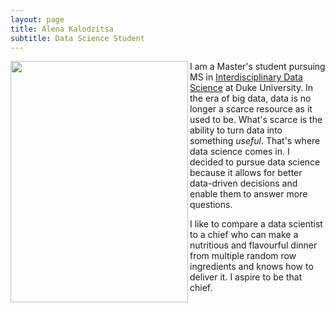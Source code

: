```yaml
---
layout: page
title: Alena Kalodzitsa
subtitle: Data Science Student 
---
```


<img align="left" width = "284" height = "386" src="/assets/img/08200007.1.jpg">

I am a Master's student pursuing MS in [Interdisciplinary Data Science](https://datascience.duke.edu/) at Duke University. In the era of big data, data is no longer a scarce resource as it used to be. What's scarce is the ability to turn data into something *useful*. That's where data science comes in. I decided to pursue data science because it allows for better data-driven decisions and enable them to answer more questions. 

I like to compare a data scientist to a chief who can make a nutritious and flavourful dinner from multiple random row ingredients and knows how to deliver it. I aspire to be that chief. 
